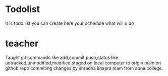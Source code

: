 # Todolist
It is todo list you can create here your schedule what will u do
# teacher
Taught git commands like add,commit,push,status like untracked,unmodified,modified,staged on local computer to origin main on github repo commiting changes by shradha khapra mam from apna college.